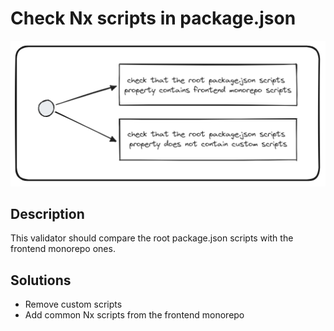 # Check Nx scripts in package.json
![check-nx-scripts-in-package-json.png](../../../../docs/images/check-nx-scripts-in-package-json.png)

## Description
This validator should compare the root package.json scripts with the frontend monorepo ones.

## Solutions
* Remove custom scripts
* Add common Nx scripts from the frontend monorepo
